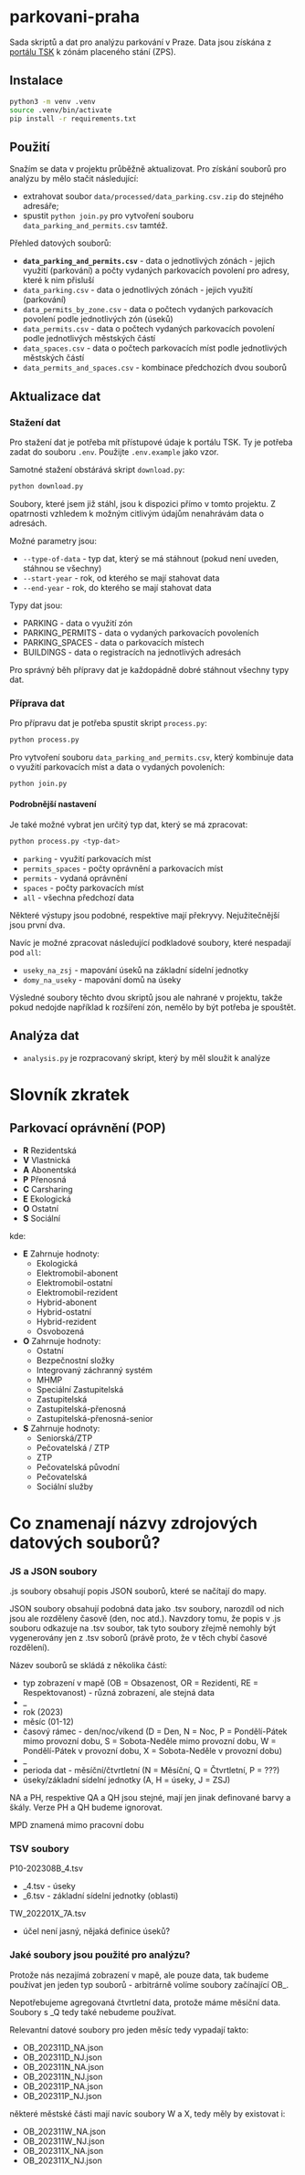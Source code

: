 # parkovani-praha

Sada skriptů a dat pro analýzu parkování v Praze. Data jsou získána z [portálu TSK](https://zps.tsk-praha.cz/) k zónám placeného stání (ZPS).

## Instalace

```bash
python3 -m venv .venv
source .venv/bin/activate
pip install -r requirements.txt
```

## Použití

Snažím se data v projektu průběžně aktualizovat. Pro získání souborů pro analýzu by mělo stačit následující:

- extrahovat soubor `data/processed/data_parking.csv.zip` do stejného adresáře;
- spustit `python join.py` pro vytvoření souboru `data_parking_and_permits.csv` tamtéž.

Přehled datových souborů:

- **`data_parking_and_permits.csv`** - data o jednotlivých zónách - jejich využití (parkování) a počty vydaných parkovacích povolení pro adresy, které k nim přisluší
- `data_parking.csv` - data o jednotlivých zónách - jejich využití (parkování)
- `data_permits_by_zone.csv` - data o počtech vydaných parkovacích povolení podle jednotlivých zón (úseků)
- `data_permits.csv` - data o počtech vydaných parkovacích povolení podle jednotlivých městských částí
- `data_spaces.csv` - data o počtech parkovacích míst podle jednotlivých městských částí
- `data_permits_and_spaces.csv` - kombinace předchozích dvou souborů

## Aktualizace dat

### Stažení dat

Pro stažení dat je potřeba mít přístupové údaje k portálu TSK. Ty je potřeba zadat do souboru `.env`. Použijte `.env.example` jako vzor.

Samotné stažení obstárává skript `download.py`:

```bash
python download.py
```

Soubory, které jsem již stáhl, jsou k dispozici přímo v tomto projektu. Z opatrnosti vzhledem k možným citlivým údajům nenahrávám data o adresách.

Možné parametry jsou:

- `--type-of-data` - typ dat, který se má stáhnout (pokud není uveden, stáhnou se všechny)
- `--start-year` - rok, od kterého se mají stahovat data
- `--end-year` - rok, do kterého se mají stahovat data

Typy dat jsou:

- PARKING - data o využití zón
- PARKING_PERMITS - data o vydaných parkovacích povoleních
- PARKING_SPACES - data o parkovacích místech
- BUILDINGS - data o registracích na jednotlivých adresách

Pro správný běh přípravy dat je každopádně dobré stáhnout všechny typy dat.

### Příprava dat

Pro přípravu dat je potřeba spustit skript `process.py`:

```bash
python process.py
```

Pro vytvoření souboru `data_parking_and_permits.csv`, který kombinuje data o využití parkovacích míst a data o vydaných povoleních:

```bash
python join.py
```

#### Podrobnější nastavení

Je také  možné vybrat jen určitý typ dat, který se má zpracovat:

```bash
python process.py <typ-dat>
```

- `parking` - využití parkovacích míst
- `permits_spaces` - počty oprávnění a parkovacích míst
- `permits` - vydaná oprávnění
- `spaces` - počty parkovacích míst
- `all` - všechna předchozí data

Některé výstupy jsou podobné, respektive mají překryvy. Nejužitečnější jsou první dva.

Navíc je možné zpracovat následující podkladové soubory, které nespadají pod `all`:

- `useky_na_zsj` - mapování úseků na základní sídelní jednotky 
- `domy_na_useky` - mapování domů na úseky

Výsledné soubory těchto dvou skriptů jsou ale nahrané v projektu, takže pokud nedojde například k rozšíření zón, nemělo by být potřeba je spouštět.

## Analýza dat

- `analysis.py` je rozpracovaný skript, který by měl sloužit k analýze

# Slovník zkratek

## Parkovací oprávnění (POP)

- **R** Rezidentská
- **V** Vlastnická
- **A** Abonentská
- **P** Přenosná
- **C** Carsharing
- **E** Ekologická
- **O** Ostatní
- **S** Sociální

kde:
- **E** Zahrnuje hodnoty:
  - Ekologická
  - Elektromobil-abonent
  - Elektromobil-ostatní
  - Elektromobil-rezident
  - Hybrid-abonent
  - Hybrid-ostatní
  - Hybrid-rezident
  - Osvobozená
- **O** Zahrnuje hodnoty:
  - Ostatní
  - Bezpečnostní složky
  - Integrovaný záchranný systém
  - MHMP
  - Speciální Zastupitelská
  - Zastupitelská
  - Zastupitelská-přenosná
  - Zastupitelská-přenosná-senior
- **S** Zahrnuje hodnoty:
  - Seniorská/ZTP
  - Pečovatelská / ZTP
  - ZTP
  - Pečovatelská původní
  - Pečovatelská
  - Sociální služby

# Co znamenají názvy zdrojových datových souborů?

### JS a JSON soubory

.js soubory obsahují popis JSON souborů, které se načítají do mapy.

JSON soubory obsahují podobná data jako .tsv soubory, narozdíl od nich jsou ale rozděleny časově (den, noc atd.). Navzdory tomu, že popis v .js souboru odkazuje na .tsv soubor, tak tyto soubory zřejmě nemohly být vygenerovány jen z .tsv soborů (právě proto, že v těch chybí časové rozdělení).

Název souborů se skládá z několika částí:

- typ zobrazení v mapě (OB = Obsazenost, OR = Rezidenti, RE = Respektovanost) - různá zobrazení, ale stejná data
- _
- rok (2023)
- měsíc (01-12)
- časový rámec - den/noc/víkend (D = Den, N = Noc, P = Pondělí-Pátek mimo provozní dobu, S = Sobota-Neděle mimo provozní dobu, W = Pondělí-Pátek v provozní dobu, X = Sobota-Neděle v provozní dobu)
- _
- perioda dat - měsíční/čtvrtletní (N = Měsíční, Q = Čtvrtletní, P = ???)
- úseky/základní sídelní jednotky (A, H = úseky, J = ZSJ)

NA a PH, respektive QA a QH jsou stejné, mají jen jinak definované barvy a škály. Verze PH a QH budeme ignorovat.

MPD znamená mimo pracovní dobu

### TSV soubory

P10-202308B_4.tsv

- _4.tsv - úseky
- _6.tsv - základní sídelní jednotky (oblasti)

TW_202201X_7A.tsv

- účel není jasný, nějaká definice úseků?

### Jaké soubory jsou použité pro analýzu?

Protože nás nezajímá zobrazení v mapě, ale pouze data, tak budeme používat jen jeden typ souborů - arbitrárně volíme soubory začínající OB_.

Nepotřebujeme agregovaná čtvrtletní data, protože máme měsíční data. Soubory s _Q tedy také nebudeme používat.

Relevantní datové soubory pro jeden měsíc tedy vypadají takto:

- OB_202311D_NA.json
- OB_202311D_NJ.json
- OB_202311N_NA.json
- OB_202311N_NJ.json
- OB_202311P_NA.json
- OB_202311P_NJ.json 

některé městské části mají navíc soubory W a X, tedy měly by existovat i:

- OB_202311W_NA.json
- OB_202311W_NJ.json
- OB_202311X_NA.json
- OB_202311X_NJ.json
